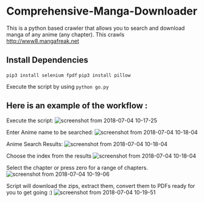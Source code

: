 # Comprehensive-Manga-Downloader
This is a python based crawler that allows you to search and download manga of any anime (any chapter). This crawls http://www8.mangafreak.net
## Install Dependencies
`pip3 install selenium fpdf`
`pip3 install pillow`

Execute the script by using `python go.py`

## Here is an example of the workflow :
Execute the script:
![screenshot from 2018-07-04 10-17-25](https://github.com/Akshat69/Manga-Downloader-Mangafreak-/blob/main/Capture_1.PNG)

Enter Anime name to be searched:
![screenshot from 2018-07-04 10-18-04](https://github.com/Akshat69/Manga-Downloader-Mangafreak-/blob/main/Capture_2.PNG)

Anime Search Results:
![screenshot from 2018-07-04 10-18-04](https://github.com/Akshat69/Manga-Downloader-Mangafreak-/blob/main/Capture_3.PNG)

Choose the index from the results
![screenshot from 2018-07-04 10-18-04](https://github.com/Akshat69/Manga-Downloader-Mangafreak-/blob/main/Capture_4.PNG)

Select the chapter or press zero for a range of chapters. 
![screenshot from 2018-07-04 10-19-06](https://user-images.githubusercontent.com/26413062/42257659-23f384a8-7f75-11e8-9762-801934d185ed.png)

Script will download the zips, extract them, convert them to PDFs ready for you to get going :)
![screenshot from 2018-07-04 10-19-51](https://user-images.githubusercontent.com/26413062/42257662-28fe1080-7f75-11e8-99a1-2ecf1bb37199.png)
